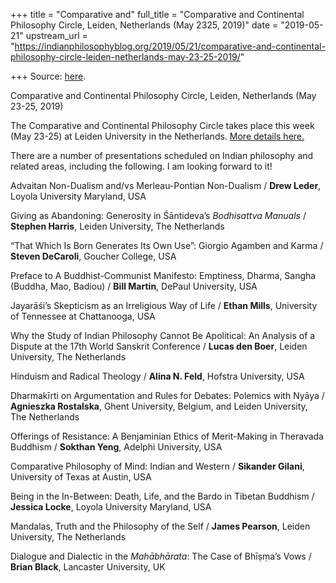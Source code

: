 +++
title = "Comparative and"
full_title = "Comparative and Continental Philosophy Circle, Leiden, Netherlands (May 2325, 2019)"
date = "2019-05-21"
upstream_url = "https://indianphilosophyblog.org/2019/05/21/comparative-and-continental-philosophy-circle-leiden-netherlands-may-23-25-2019/"

+++
Source: [here](https://indianphilosophyblog.org/2019/05/21/comparative-and-continental-philosophy-circle-leiden-netherlands-may-23-25-2019/).

Comparative and Continental Philosophy Circle, Leiden, Netherlands (May 23-25, 2019)

The Comparative and Continental Philosophy Circle takes place this week
(May 23-25) at Leiden University in the Netherlands. [More details
here.](http://www.comcontphilosophy.org/ccpc-2019-meeting-program/)

There are a number of presentations scheduled on Indian philosophy and
related areas, including the following. I am looking forward to it!

Advaitan Non-Dualism and/vs Merleau-Pontian Non-Dualism / **Drew
Leder**, Loyola University Maryland, USA

Giving as Abandoning: Generosity in Śāntideva’s *Bodhisattva Manuals* /
**Stephen Harris**, Leiden University, The Netherlands

“That Which Is Born Generates Its Own Use”: Giorgio Agamben and Karma /
**Steven DeCaroli**, Goucher College, USA

Preface to A Buddhist-Communist Manifesto: Emptiness, Dharma, Sangha
(Buddha, Mao, Badiou) / **Bill Martin**, DePaul University, USA

Jayarāśi’s Skepticism as an Irreligious Way of Life / **Ethan Mills**,
University of Tennessee at Chattanooga, USA

Why the Study of Indian Philosophy Cannot Be Apolitical: An Analysis of
a Dispute at the 17th World Sanskrit Conference / **Lucas den Boer**,
Leiden University, The Netherlands

Hinduism and Radical Theology / **Alina N. Feld**, Hofstra University,
USA

Dharmakīrti on Argumentation and Rules for Debates: Polemics with Nyāya
/ **Agnieszka Rostalska**, Ghent University, Belgium, and Leiden
University, The Netherlands

Offerings of Resistance: A Benjaminian Ethics of Merit-Making in
Theravada Buddhism / **Sokthan Yeng**, Adelphi University, USA

Comparative Philosophy of Mind: Indian and Western / **Sikander
Gilani**, University of Texas at Austin, USA

Being in the In-Between: Death, Life, and the Bardo in Tibetan Buddhism
/ **Jessica Locke**, Loyola University Maryland, USA

Mandalas, Truth and the Philosophy of the Self / **James Pearson**,
Leiden University, The Netherlands

Dialogue and Dialectic in the *Mahābhārata*: The Case of Bhīṣṃa’s Vows /
**Brian Black**, Lancaster University, UK


